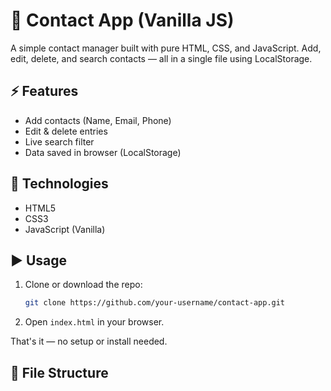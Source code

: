 # 📇 Contact App (Vanilla JS)

A simple contact manager built with pure HTML, CSS, and JavaScript. Add, edit, delete, and search contacts — all in a single file using LocalStorage.

## ⚡ Features

- Add contacts (Name, Email, Phone)
- Edit & delete entries
- Live search filter
- Data saved in browser (LocalStorage)

## 🧱 Technologies

- HTML5
- CSS3
- JavaScript (Vanilla)

## ▶️ Usage

1. Clone or download the repo:
    ```bash
    git clone https://github.com/your-username/contact-app.git
    ```

2. Open `index.html` in your browser.

That's it — no setup or install needed.

## 📁 File Structure


